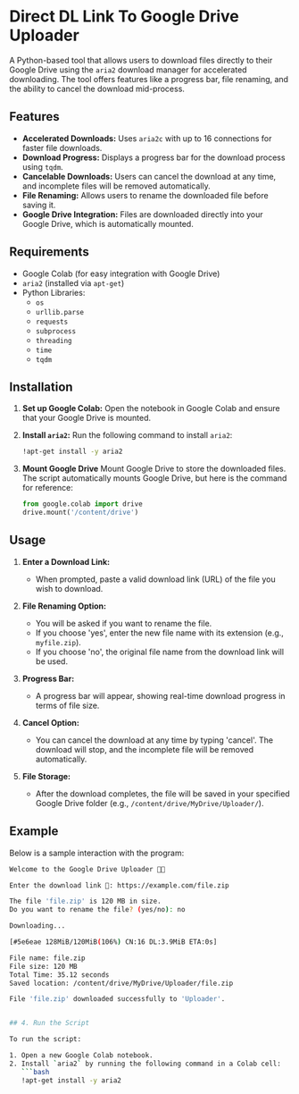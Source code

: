 # Direct DL Link To Google Drive Uploader

A Python-based tool that allows users to download files directly to their Google Drive using the `aria2` download manager for accelerated downloading. The tool offers features like a progress bar, file renaming, and the ability to cancel the download mid-process.

## Features

- **Accelerated Downloads:** Uses `aria2c` with up to 16 connections for faster file downloads.
- **Download Progress:** Displays a progress bar for the download process using `tqdm`.
- **Cancelable Downloads:** Users can cancel the download at any time, and incomplete files will be removed automatically.
- **File Renaming:** Allows users to rename the downloaded file before saving it.
- **Google Drive Integration:** Files are downloaded directly into your Google Drive, which is automatically mounted.

## Requirements

- Google Colab (for easy integration with Google Drive)
- `aria2` (installed via `apt-get`)
- Python Libraries:
  - `os`
  - `urllib.parse`
  - `requests`
  - `subprocess`
  - `threading`
  - `time`
  - `tqdm`

## Installation

1. **Set up Google Colab:**
   Open the notebook in Google Colab and ensure that your Google Drive is mounted.

2. **Install `aria2`:**
   Run the following command to install `aria2`:
   ```bash
   !apt-get install -y aria2

3. **Mount Google Drive**
   Mount Google Drive to store the downloaded files. The script automatically mounts Google Drive, but here is the command for reference:
   ```python
   from google.colab import drive
   drive.mount('/content/drive')

## Usage

1. **Enter a Download Link:** 
   - When prompted, paste a valid download link (URL) of the file you wish to download.
   
2. **File Renaming Option:** 
   - You will be asked if you want to rename the file.
   - If you choose 'yes', enter the new file name with its extension (e.g., `myfile.zip`).
   - If you choose 'no', the original file name from the download link will be used.

3. **Progress Bar:** 
   - A progress bar will appear, showing real-time download progress in terms of file size.
   
4. **Cancel Option:** 
   - You can cancel the download at any time by typing 'cancel'. The download will stop, and the incomplete file will be removed automatically.
   
5. **File Storage:** 
   - After the download completes, the file will be saved in your specified Google Drive folder (e.g., `/content/drive/MyDrive/Uploader/`).


## Example

Below is a sample interaction with the program:

```bash
Welcome to the Google Drive Uploader 🙏🏻

Enter the download link 🔗: https://example.com/file.zip

The file 'file.zip' is 120 MB in size.
Do you want to rename the file? (yes/no): no

Downloading...

[#5e6eae 128MiB/120MiB(106%) CN:16 DL:3.9MiB ETA:0s]

File name: file.zip
File size: 120 MB
Total Time: 35.12 seconds
Saved location: /content/drive/MyDrive/Uploader/file.zip

File 'file.zip' downloaded successfully to 'Uploader'.


## 4. Run the Script

To run the script:

1. Open a new Google Colab notebook.
2. Install `aria2` by running the following command in a Colab cell:
   ```bash
   !apt-get install -y aria2




   
